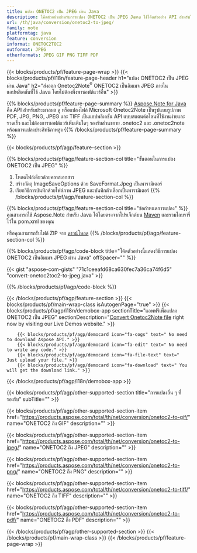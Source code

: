 ```yaml
---
title: แปลง ONETOC2 เป็น JPEG ผ่าน Java
description: โค้ดตัวอย่างสำหรับการแปลง ONETOC2 เป็น JPEG Java ใช้โค้ดตัวอย่าง API สำหรับไฟล์แบตช์ ONETOC2 เป็นการแปลง JPEG ภายในแอปพลิเคชันที่ใช้ Java 
url: /th/java/conversion/onetoc2-to-jpeg/
family: note
platformtag: java
feature: conversion
informat: ONETOC2TOC2
outformat: JPEG
otherformats: JPEG GIF PNG TIFF PDF
---
```

{{< blocks/products/pf/feature-page-wrap >}}
{{< blocks/products/pf/i18n/feature-page-header h1="แปลง ONETOC2 เป็น JPEG ผ่าน Java" h2="ส่งออก Onetoc2Note<sup>&reg;</sup> ONETOC2 เป็นอิมเมจ JPEG ภายในแอปพลิเคชันที่ใช้ Java โดยไม่ต้องพึ่งพาซอฟต์แวร์อื่น" >}}

{{% blocks/products/pf/feature-page-summary %}}
[Aspose.Note for Java](https://products.aspose.com/note/java/) คือ API สำหรับประมวลผล ดู หรือแปลงไฟล์ Microsoft Onetoc2Note เป็นรูปแบบรูปภาพ PDF, JPG, PNG, JPEG และ TIFF เป็นแอปพลิเคชัน API แบบสแตนด์อโลนที่ใช้งานง่ายและรวดเร็ว และไม่ต้องการซอฟต์แวร์เพิ่มเติมใดๆ รองรับส่วนขยาย .onetoc2 และ .onetoc2note พร้อมการแปลงประสิทธิภาพสูง
{{% /blocks/products/pf/feature-page-summary  %}}

{{< blocks/products/pf/agp/feature-section >}}

{{% blocks/products/pf/agp/feature-section-col title="ขั้นตอนในการแปลง ONETOC2 เป็น JPEG" %}}
1. โหลดไฟล์เดียวด้วยคลาสเอกสาร
2. สร้างวัตถุ ImageSaveOptions ด้วย SaveFormat.Jpeg เป็นพารามิเตอร์
3. เรียกวิธีการบันทึกด้วยไฟล์ภาพ JPEG และบันทึกตัวเลือกเป็นพารามิเตอร์
{{% /blocks/products/pf/agp/feature-section-col %}}

{{% blocks/products/pf/agp/feature-section-col title="ข้อกำหนดการแปลง" %}}
คุณสามารถใช้ Aspose.Note สำหรับ Java ได้โดยตรงจากโปรเจ็กต์บน [Maven](https://repository.aspose.com/webapp/#/artifacts/browse/tree/General/repo/com/aspose/aspose-note) และรวมไลบรารี่ไว้ใน pom.xml ของคุณ

หรือคุณสามารถรับไฟล์ ZIP จาก [ดาวน์โหลด](https://downloads.aspose.com/note/java)
{{% /blocks/products/pf/agp/feature-section-col %}}

{{% blocks/products/pf/agp/code-block title="โค้ดตัวอย่างนี้แสดงวิธีการแปลง ONETOC2 เป็นอิมเมจ JPEG ผ่าน Java" offSpacer="" %}}

{{< gist "aspose-com-gists" "71c1ceeafd68ca630fec7a36ca74f6d5" "convert-onetoc2toc2-to-jpeg.java" >}}

{{% /blocks/products/pf/agp/code-block %}}

{{< /blocks/products/pf/agp/feature-section >}}
{{< blocks/products/pf/main-wrap-class isAutogenPage="true" >}}
{{< blocks/products/pf/agp/i18n/demobox-app sectionTitle="แอพฟรีเพื่อแปลง ONETOC2 เป็น JPEG" sectionDescription="[Convert Onetoc2Note file](https://products.aspose.app/note/conversion/onetoc2note-to-jpeg) right now by visiting our Live Demos website." >}}

        {{< blocks/products/pf/agp/democard icon="fa-cogs" text=" No need to download Aspose API." >}}
        {{< blocks/products/pf/agp/democard icon="fa-edit" text=" No need to write any code." >}}
        {{< blocks/products/pf/agp/democard icon="fa-file-text" text=" Just upload your file." >}}
        {{< blocks/products/pf/agp/democard icon="fa-download" text=" You will get the download link." >}}
		
{{< /blocks/products/pf/agp/i18n/demobox-app >}}

{{< blocks/products/pf/agp/other-supported-section title="การแปลงอื่น ๆ ที่รองรับ" subTitle="" >}}

{{< blocks/products/pf/agp/other-supported-section-item href="https://products.aspose.com/total/th/net/conversion/onetoc2-to-gif/" name="ONETOC2 ถึง GIF" description="" >}}

{{< blocks/products/pf/agp/other-supported-section-item href="https://products.aspose.com/total/th/net/conversion/onetoc2-to-jpeg/" name="ONETOC2 ถึง JPEG" description="" >}}

{{< blocks/products/pf/agp/other-supported-section-item href="https://products.aspose.com/total/th/net/conversion/onetoc2-to-png/" name="ONETOC2 ถึง PNG" description="" >}}

{{< blocks/products/pf/agp/other-supported-section-item href="https://products.aspose.com/total/th/net/conversion/onetoc2-to-tiff/" name="ONETOC2 ถึง TIFF" description="" >}}

{{< blocks/products/pf/agp/other-supported-section-item href="https://products.aspose.com/total/th/net/conversion/onetoc2-to-pdf/" name="ONETOC2 ถึง PDF" description="" >}}



{{< /blocks/products/pf/agp/other-supported-section >}}
{{< /blocks/products/pf/main-wrap-class >}}
{{< /blocks/products/pf/feature-page-wrap >}}